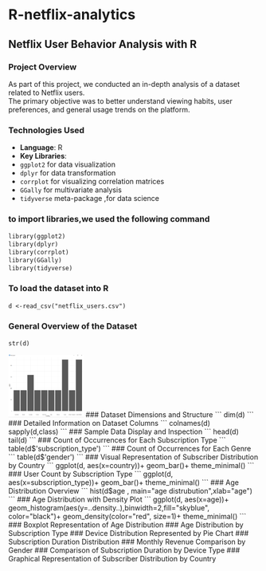 # R-netflix-analytics
## Netflix User Behavior Analysis with R
### Project Overview

As part of this project, we conducted an in-depth analysis of a dataset related to Netflix users.  
The primary objective was to better understand viewing habits, user preferences, and general usage trends on the platform.

### Technologies Used
- **Language**: R  
- **Key Libraries**:
- `ggplot2` for data visualization
- `dplyr` for data transformation
- `corrplot` for visualizing correlation matrices
- `GGally` for multivariate analysis
- `tidyverse` meta-package ,for data science
### to import libraries,we used the following command 
```
library(ggplot2)
library(dplyr)
library(corrplot)
library(GGally)
library(tidyverse)
```
### To load the dataset into R
```
d <-read_csv("netflix_users.csv")
```
### General Overview of the Dataset  
```
str(d)
```
<img src="screenshots/1.png" width="30%" />  
### Dataset Dimensions and Structure     
```   
dim(d)
```   
### Detailed Information on Dataset Columns        
```   
colnames(d)   
sapply(d,class)  
```   
### Sample Data Display and Inspection    
```   
head(d)    
tail(d)   
```
### Count of Occurrences for Each Subscription Type   
```
table(d$'subscription_type')   
```
### Count of Occurrences for Each Genre    
```
table(d$'gender')   
```
### Visual Representation of Subscriber Distribution by Country    
```   
ggplot(d, aes(x=country))+   
  geom_bar()+   
  theme_minimal()   
```
### User Count by Subscription Type   
```
ggplot(d, aes(x=subscription_type))+   
  geom_bar()+   
  theme_minimal()   
```
### Age Distribution Overview   
```  
hist(d$age , main="age distrubution",xlab="age")   
```   
### Age Distribution with Density Plot   
```  
ggplot(d, aes(x=age))+   
  geom_histogram(aes(y=..density..),binwidth=2,fill="skyblue", color="black")+     
  geom_density(color="red", size=1)+   
  theme_minimal()   
```   
### Boxplot Representation of Age Distribution   
### Age Distribution by Subscription Type   
### Device Distribution Represented by Pie Chart   
### Subscription Duration Distribution    
### Monthly Revenue Comparison by Gender   
### Comparison of Subscription Duration by Device Type   
### Graphical Representation of Subscriber Distribution by Country    




